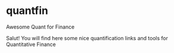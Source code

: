 # quantfin
Awesome Quant for Finance

Salut! You will find here some nice quantification links and tools for Quantitative Finance 
